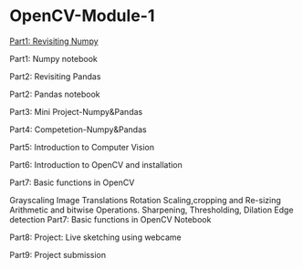 # OpenCV-Module-1


[Part1: Revisiting Numpy](part1.md)

Part1: Numpy notebook

Part2: Revisiting Pandas

Part2: Pandas notebook

Part3: Mini Project-Numpy&Pandas

Part4: Competetion-Numpy&Pandas

Part5: Introduction to Computer Vision

Part6: Introduction to OpenCV and installation

Part7: Basic functions in OpenCV

Grayscaling
Image Translations
Rotation
Scaling,cropping and Re-sizing
Arithmetic and bitwise Operations.
Sharpening, Thresholding, Dilation
Edge detection
Part7: Basic functions in OpenCV Notebook

Part8: Project: Live sketching using webcame

Part9: Project submission

